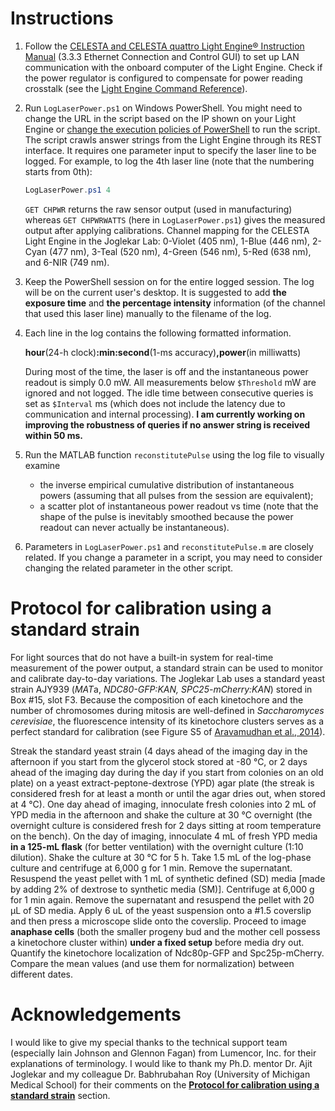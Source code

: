 # Instructions
1. Follow the [CELESTA and CELESTA quattro Light Engine® Instruction Manual](https://cms.lumencor.com/system/uploads/fae/file/asset/48/57-10015-F_Celesta_09092021.pdf) (3.3.3 Ethernet Connection and Control GUI) to set up LAN communication with the onboard computer of the Light Engine. Check if the power regulator is configured to compensate for power reading crosstalk (see the [Light Engine Command Reference](https://cms.lumencor.com/system/uploads/fae/file/asset/120/57-10018.pdf)).

2. Run ``LogLaserPower.ps1`` on Windows PowerShell. You might need to change the URL in the script based on the IP shown on your Light Engine or [change the execution policies of PowerShell](https://docs.microsoft.com/en-us/powershell/module/microsoft.powershell.core/about/about_execution_policies) to run the script. The script crawls answer strings from the Light Engine through its REST interface. It requires one parameter input to specify the laser line to be logged. For example, to log the 4th laser line (note that the numbering starts from 0th):
   ```PowerShell
   LogLaserPower.ps1 4
   ```
   ``GET CHPWR`` returns the raw sensor output (used in manufacturing) whereas ``GET CHPWRWATTS`` (here in ``LogLaserPower.ps1``) gives the measured output after applying calibrations. Channel mapping for the CELESTA Light Engine in the Joglekar Lab: 0-Violet (405 nm), 1-Blue (446 nm), 2-Cyan (477 nm), 3-Teal (520 nm), 4-Green (546 nm), 5-Red (638 nm), and 6-NIR (749 nm).

3. Keep the PowerShell session on for the entire logged session. The log will be on the current user's desktop. It is suggested to add **the exposure time** and **the percentage intensity** information (of the channel that used this laser line) manually to the filename of the log.

4. Each line in the log contains the following formatted information.

   **hour**(24-h clock)**:min:second**(1-ms accuracy)**,power**(in milliwatts)
   
   During most of the time, the laser is off and the instantaneous power readout is simply 0.0 mW. All measurements below ``$Threshold`` mW are ignored and not logged. The idle time between consecutive queries is set as ``$Interval`` ms (which does not include the latency due to communication and internal processing). **I am currently working on improving the robustness of queries if no answer string is received within 50 ms.**

5. Run the MATLAB function ``reconstitutePulse`` using the log file to visually examine
   - the inverse empirical cumulative distribution of instantaneous powers (assuming that all pulses from the session are equivalent);
   - a scatter plot of instantaneous power readout vs time (note that the shape of the pulse is inevitably smoothed because the power readout can never actually be instantaneous).

6. Parameters in ``LogLaserPower.ps1`` and ``reconstitutePulse.m`` are closely related. If you change a parameter in a script, you may need to consider changing the related parameter in the other script.
# Protocol for calibration using a standard strain
For light sources that do not have a built-in system for real-time measurement of the power output, a standard strain can be used to monitor and calibrate day-to-day variations. The Joglekar Lab uses a standard yeast strain AJY939 (*MAT*a, *NDC80-GFP:KAN, SPC25-mCherry:KAN*) stored in Box #15, slot F3. Because the composition of each kinetochore and the number of chromosomes during mitosis are well-defined in *Saccharomyces cerevisiae*, the fluorescence intensity of its kinetochore clusters serves as a perfect standard for calibration (see Figure S5 of [Aravamudhan et al., 2014](https://ars.els-cdn.com/content/image/1-s2.0-S0960982214005399-mmc1.pdf)).

Streak the standard yeast strain (4 days ahead of the imaging day in the afternoon if you start from the glycerol stock stored at -80 °C, or 2 days ahead of the imaging day during the day if you start from colonies on an old plate) on a yeast extract-peptone-dextrose (YPD) agar plate (the streak is considered fresh for at least a month or until the agar dries out, when stored at 4 °C). One day ahead of imaging, innoculate fresh colonies into 2 mL of YPD media in the afternoon and shake the culture at 30 °C overnight (the overnight culture is considered fresh for 2 days sitting at room temperature on the bench). On the day of imaging, innoculate 4 mL of fresh YPD media **in a 125-mL flask** (for better ventilation) with the overnight culture (1:10 dilution). Shake the culture at 30 °C for 5 h. Take 1.5 mL of the log-phase culture and centrifuge at 6,000 g for 1 min. Remove the supernatant. Resuspend the yeast pellet with 1 mL of synthetic defined (SD) media [made by adding 2% of dextrose to synthetic media (SM)]. Centrifuge at 6,000 g for 1 min again. Remove the supernatant and resuspend the pellet with 20 μL of SD media. Apply 6 uL of the yeast suspension onto a #1.5 coverslip and then press a microscope slide onto the coverslip. Proceed to image **anaphase cells** (both the smaller progeny bud and the mother cell possess a kinetochore cluster within) **under a fixed setup** before media dry out. Quantify the kinetochore localization of Ndc80p-GFP and Spc25p-mCherry. Compare the mean values (and use them for normalization) between different dates.
# Acknowledgements
I would like to give my special thanks to the technical support team (especially Iain Johnson and Glennon Fagan) from Lumencor, Inc. for their explanations of terminology. I would like to thank my Ph.D. mentor Dr. Ajit Joglekar and my colleague Dr. Babhrubahan Roy (University of Michigan Medical School) for their comments on the **[Protocol for calibration using a standard strain](https://github.com/CreLox/CELESTAPowerLog/blob/main/README.md#protocol-for-calibration-using-a-standard-strain)** section.
